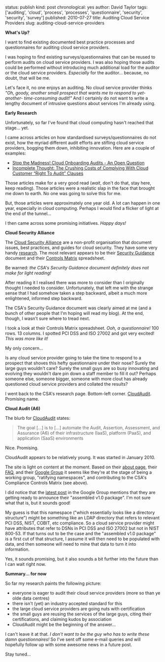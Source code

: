 status: publish
kind: post
chronological: yes
author: David Taylor
tags: ['auditing', 'cloud', 'process', 'processes', 'questionnaire', 'security', 'security', 'survey']
published: 2010-07-27
title: Auditing Cloud Service Providers
slug: auditing-cloud-service-providers

**What's Up?**  

I want to find existing documented best practice processes and questionnaires for auditing cloud service providers.

I was hoping to find existing surveys/questionnaires that can be reused to perform audits on cloud service providers. I was also hoping those audits could be performed without introducing much additional load for the auditor or the cloud service providers. _Especially_ for the auditor... because, no doubt, that will be me.

Let's face it, no one enjoys an auditing. No cloud service provider thinks _"Oh, goody, another small prospect that wants me to respond to yet-another- time-consuming audit!"_ And I certainly do not want to write a lengthy document of intrusive questions about services I'm already using.

**Early Research**  

Unfortunately, so far I've found that cloud computing hasn't reached that stage... yet.

I came across articles on how standardised surveys/questionnaires do not exist, how the myriad different audit efforts are stifling cloud service providers, bogging them down, inhibiting innovation. Here are a couple of examples:

  * [Stop the Madness! Cloud Onboarding Audits - An Open Question](http://cloudsecurity.org/blog/2009/06/16/stop-the-madness-cloud-onboarding-audits-an-open-question.html)
  * [Incomplete Thought: The Crushing Costs of Complying With Cloud Customer “Right To Audit” Clauses](http://www.rationalsurvivability.com/blog/?p=877)
  
Those articles make for a very good read (_wait_, don't do that, stay here, keep reading). Those articles were a realistic slap in the face that brought me down to earth. No one was going to solve this for me.

But, those articles were approximately one year old. A lot can happen in one year, especially in cloud computing. Perhaps I would find a flicker of light at the end of the tunnel...

I then came across some promising initiatives. _Happy days!_

**Cloud Security Alliance**

The [Cloud Security Alliance](http://www.cloudsecurityalliance.org/About.html) are a non-profit organisation that document issues, best practices, and guides for cloud security. They have some very handy [research](http://www.cloudsecurityalliance.org/Research.html). The most relevant appears to be their [Security Guidance](http://www.cloudsecurityalliance.org/guidance.html) document and their [Controls Matrix](http://www.cloudsecurityalliance.org/cm.html) spreadsheet.

Be warned: _the CSA's Security Guidance document definitely does not make for light reading!_

After reading it I realised there was more to consider than I originally thought I needed to consider. Unfortunately, that left me with the strange sense that I had somehow taken a step backward, albeit a much more enlightened, informed step backward.

The CSA's Security Guidance document was clearly aimed at me (and a bunch of other people that I'm hoping will read my blog). At the end, though, I wasn't sure where to tread next.

I took a look at their Controls Matrix spreadsheet. _Ooh, a questionnaire!_ 100 rows. 13 columns. I spotted PCI DSS and ISO 27002 and got very excited!  _This was more like it!_

My only concern...

Is any cloud service provider going to take the time to respond to a prospect that shoves this hefty questionnaire under their nose? Surely the large guys wouldn't care? Surely the small guys are so busy innovating and evolving they wouldn't dare pin down a staff member to fill it out? Perhaps someone else, someone bigger, someone with more clout has already questioned cloud service providers and collated the results?

I went back to the CSA's research page. Bottom-left corner.  [CloudAudit](http://cloudaudit.org/). Promising name.

**Cloud Audit (A6)**  

The blurb for [CloudAudit](http://cloudaudit.org/) states:

> The goal [...] is to [...] automate the Audit, Assertion, Assessment, and Assurance (A6) of their infrastructure (IaaS), platform (PaaS), and application (SaaS) environments

Nice. Promising.

CloudAudit appears to be relatively young. It was started in January 2010.

The site is light on content at the moment. Based on their [about page](http://cloudaudit.org/page3/page3.html), their [FAQ](http://cloudaudit.org/page4/page4.html), and their [Google Group](http://groups.google.com/group/cloudaudit) it seems like they're at the stage of being a working group, "ratifying namespaces", and contributing to the CSA's Compliance Controls Matrix (see above).

I did notice that the [latest post](http://groups.google.com/group/cloudaudit/browse_thread/thread/a82bd2ff785aab67) in the Google Group mentions that they are getting ready to announce their "assembled v1.0 package". I'm not sure what that is, but it sounds good!

My guess is that this namespace ("which essentially looks like a directory structure") might be something like an LDAP directory that refers to relevant PCI DSS, NIST, COBIT, etc compliance. So a cloud service provider might have attributes that refer to DSNs in PCI DSS and ISO 27002 but not in NIST 800-53.  If that turns out to be the case and the "assembled v1.0 package" is a first cut of that structure, I assume it will then need to be populated with data, and then someone will need to mine that data to turn it into information.

Yes, it sounds promising, but it also sounds a bit further into the future than I can wait right now.

**Summary... for now**  

So far my research paints the following picture:

  * everyone is eager to audit their cloud service providers (more so than ye olde data centres)
  * there isn't (yet) an industry accepted standard for this
  * the large cloud service providers are going nuts with certification
  * the small guys are reusing the services of the large guys, citing their certifications, and claiming kudos by association
  * CloudAudit might be the beginning of the answer...
  
I can't leave it at that. _I don't want to be the guy who has to write these damn questionnaires!_ So I've sent off some e-mail queries and will hopefully follow up with some awesome news in a future post.

Stay tuned...
